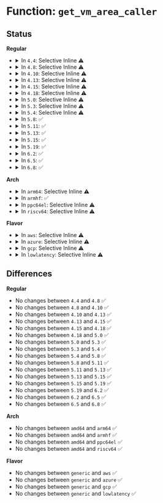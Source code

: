 # Function: <code>get_vm_area_caller</code>

## Status
<b>Regular</b>
<ul>
<li>
<details>
<summary>In <code>4.4</code>: Selective Inline ⚠️</summary>

```c
struct vm_struct *get_vm_area_caller(long unsigned int size, long unsigned int flags, const void *caller);
```

**Collision:** Unique Global

**Inline:** Selective

**Transformation:** False

**Instances:**

```
In mm/vmalloc.c (ffffffff811cec00)
Location: mm/vmalloc.c:1396
Inline: True
Inline callers:
  - mm/vmalloc.c:vmap
  - mm/vmalloc.c:alloc_vm_area
Direct callers:
  - arch/x86/mm/ioremap.c:__ioremap_caller
  - drivers/base/dma-mapping.c:dma_common_pages_remap
```
**Symbols:**

```
ffffffff811cec00-ffffffff811cec42: get_vm_area_caller (STB_GLOBAL)
```
</details>
</li>
<li>
<details>
<summary>In <code>4.8</code>: Selective Inline ⚠️</summary>

```c
struct vm_struct *get_vm_area_caller(long unsigned int size, long unsigned int flags, const void *caller);
```

**Collision:** Unique Global

**Inline:** Selective

**Transformation:** False

**Instances:**

```
In mm/vmalloc.c (ffffffff811ec136)
Location: mm/vmalloc.c:1420
Inline: True
Inline callers:
  - mm/vmalloc.c:alloc_vm_area
  - mm/vmalloc.c:vmap
Direct callers:
  - arch/x86/mm/ioremap.c:__ioremap_caller
  - drivers/base/dma-mapping.c:dma_common_pages_remap
```
**Symbols:**

```
ffffffff811ebda0-ffffffff811ebde3: get_vm_area_caller (STB_GLOBAL)
```
</details>
</li>
<li>
<details>
<summary>In <code>4.10</code>: Selective Inline ⚠️</summary>

```c
struct vm_struct *get_vm_area_caller(long unsigned int size, long unsigned int flags, const void *caller);
```

**Collision:** Unique Global

**Inline:** Selective

**Transformation:** False

**Instances:**

```
In mm/vmalloc.c (ffffffff811fd376)
Location: mm/vmalloc.c:1403
Inline: True
Inline callers:
  - mm/vmalloc.c:alloc_vm_area
  - mm/vmalloc.c:vmap
Direct callers:
  - arch/x86/mm/ioremap.c:__ioremap_caller
  - drivers/base/dma-mapping.c:dma_common_pages_remap
```
**Symbols:**

```
ffffffff811fcfd0-ffffffff811fd013: get_vm_area_caller (STB_GLOBAL)
```
</details>
</li>
<li>
<details>
<summary>In <code>4.13</code>: Selective Inline ⚠️</summary>

```c
struct vm_struct *get_vm_area_caller(long unsigned int size, long unsigned int flags, const void *caller);
```

**Collision:** Unique Global

**Inline:** Selective

**Transformation:** False

**Instances:**

```
In mm/vmalloc.c (ffffffff81208056)
Location: mm/vmalloc.c:1454
Inline: True
Inline callers:
  - mm/vmalloc.c:alloc_vm_area
  - mm/vmalloc.c:vmap
Direct callers:
  - arch/x86/mm/ioremap.c:__ioremap_caller
  - drivers/base/dma-mapping.c:dma_common_contiguous_remap
  - drivers/base/dma-mapping.c:dma_common_pages_remap
```
**Symbols:**

```
ffffffff81207cd0-ffffffff81207d09: get_vm_area_caller (STB_GLOBAL)
```
</details>
</li>
<li>
<details>
<summary>In <code>4.15</code>: Selective Inline ⚠️</summary>

```c
struct vm_struct *get_vm_area_caller(long unsigned int size, long unsigned int flags, const void *caller);
```

**Collision:** Unique Global

**Inline:** Selective

**Transformation:** False

**Instances:**

```
In mm/vmalloc.c (ffffffff81221136)
Location: mm/vmalloc.c:1452
Inline: True
Inline callers:
  - mm/vmalloc.c:alloc_vm_area
  - mm/vmalloc.c:vmap
Direct callers:
  - arch/x86/mm/ioremap.c:__ioremap_caller
  - drivers/base/dma-mapping.c:dma_common_contiguous_remap
  - drivers/base/dma-mapping.c:dma_common_pages_remap
```
**Symbols:**

```
ffffffff81220dc0-ffffffff81220df9: get_vm_area_caller (STB_GLOBAL)
```
</details>
</li>
<li>
<details>
<summary>In <code>4.18</code>: Selective Inline ⚠️</summary>

```c
struct vm_struct *get_vm_area_caller(long unsigned int size, long unsigned int flags, const void *caller);
```

**Collision:** Unique Global

**Inline:** Selective

**Transformation:** False

**Instances:**

```
In mm/vmalloc.c (ffffffff81242fe5)
Location: mm/vmalloc.c:1439
Inline: True
Inline callers:
  - mm/vmalloc.c:alloc_vm_area
  - mm/vmalloc.c:vmap
Direct callers:
  - arch/x86/mm/ioremap.c:__ioremap_caller
  - kernel/dma/mapping.c:dma_common_contiguous_remap
  - kernel/dma/mapping.c:dma_common_pages_remap
```
**Symbols:**

```
ffffffff81242c60-ffffffff81242c99: get_vm_area_caller (STB_GLOBAL)
```
</details>
</li>
<li>
<details>
<summary>In <code>5.0</code>: Selective Inline ⚠️</summary>

```c
struct vm_struct *get_vm_area_caller(long unsigned int size, long unsigned int flags, const void *caller);
```

**Collision:** Unique Global

**Inline:** Selective

**Transformation:** False

**Instances:**

```
In mm/vmalloc.c (ffffffff812576f5)
Location: mm/vmalloc.c:1441
Inline: True
Inline callers:
  - mm/vmalloc.c:alloc_vm_area
  - mm/vmalloc.c:vmap
Direct callers:
  - arch/x86/mm/ioremap.c:__ioremap_caller
```
**Symbols:**

```
ffffffff81257340-ffffffff81257379: get_vm_area_caller (STB_GLOBAL)
```
</details>
</li>
<li>
<details>
<summary>In <code>5.3</code>: Selective Inline ⚠️</summary>

```c
struct vm_struct *get_vm_area_caller(long unsigned int size, long unsigned int flags, const void *caller);
```

**Collision:** Unique Global

**Inline:** Selective

**Transformation:** False

**Instances:**

```
In mm/vmalloc.c (ffffffff8126a4a5)
Location: mm/vmalloc.c:2104
Inline: True
Inline callers:
  - mm/vmalloc.c:alloc_vm_area
  - mm/vmalloc.c:vmap
Direct callers:
  - arch/x86/mm/ioremap.c:__ioremap_caller
```
**Symbols:**

```
ffffffff8126a3b0-ffffffff8126a3e9: get_vm_area_caller (STB_GLOBAL)
```
</details>
</li>
<li>
<details>
<summary>In <code>5.4</code>: Selective Inline ⚠️</summary>

```c
struct vm_struct *get_vm_area_caller(long unsigned int size, long unsigned int flags, const void *caller);
```

**Collision:** Unique Global

**Inline:** Selective

**Transformation:** False

**Instances:**

```
In mm/vmalloc.c (ffffffff812793b5)
Location: mm/vmalloc.c:2110
Inline: True
Inline callers:
  - mm/vmalloc.c:alloc_vm_area
  - mm/vmalloc.c:vmap
Direct callers:
  - arch/x86/mm/ioremap.c:__ioremap_caller
```
**Symbols:**

```
ffffffff812792c0-ffffffff812792f9: get_vm_area_caller (STB_GLOBAL)
```
</details>
</li>
<li>
<details>
<summary>In <code>5.8</code>: ✅</summary>

```c
struct vm_struct *get_vm_area_caller(long unsigned int size, long unsigned int flags, const void *caller);
```

**Collision:** Unique Global

**Inline:** No

**Transformation:** False

**Instances:**

```
In mm/vmalloc.c (ffffffff812abbd0)
Location: mm/vmalloc.c:2155
Inline: False
Direct callers:
  - arch/x86/mm/ioremap.c:__ioremap_caller
  - mm/vmalloc.c:alloc_vm_area
  - mm/vmalloc.c:vmap
```
**Symbols:**

```
ffffffff812abbd0-ffffffff812abc2a: get_vm_area_caller (STB_GLOBAL)
```
</details>
</li>
<li>
<details>
<summary>In <code>5.11</code>: ✅</summary>

```c
struct vm_struct *get_vm_area_caller(long unsigned int size, long unsigned int flags, const void *caller);
```

**Collision:** Unique Global

**Inline:** No

**Transformation:** False

**Instances:**

```
In mm/vmalloc.c (ffffffff812b70f0)
Location: mm/vmalloc.c:2137
Inline: False
Direct callers:
  - arch/x86/mm/ioremap.c:__ioremap_caller
  - mm/vmalloc.c:vmap_pfn
  - mm/vmalloc.c:vmap
```
**Symbols:**

```
ffffffff812b70f0-ffffffff812b714a: get_vm_area_caller (STB_GLOBAL)
```
</details>
</li>
<li>
<details>
<summary>In <code>5.13</code>: ✅</summary>

```c
struct vm_struct *get_vm_area_caller(long unsigned int size, long unsigned int flags, const void *caller);
```

**Collision:** Unique Global

**Inline:** No

**Transformation:** False

**Instances:**

```
In mm/vmalloc.c (ffffffff812bc9c0)
Location: mm/vmalloc.c:2412
Inline: False
Direct callers:
  - arch/x86/mm/ioremap.c:__ioremap_caller
  - mm/vmalloc.c:vmap_pfn
  - mm/vmalloc.c:vmap
```
**Symbols:**

```
ffffffff812bc9c0-ffffffff812bca1a: get_vm_area_caller (STB_GLOBAL)
```
</details>
</li>
<li>
<details>
<summary>In <code>5.15</code>: ✅</summary>

```c
struct vm_struct *get_vm_area_caller(long unsigned int size, long unsigned int flags, const void *caller);
```

**Collision:** Unique Global

**Inline:** No

**Transformation:** False

**Instances:**

```
In mm/vmalloc.c (ffffffff812ff150)
Location: mm/vmalloc.c:2464
Inline: False
Direct callers:
  - arch/x86/mm/ioremap.c:__ioremap_caller
  - mm/vmalloc.c:vmap_pfn
  - mm/vmalloc.c:vmap
```
**Symbols:**

```
ffffffff812ff150-ffffffff812ff1aa: get_vm_area_caller (STB_GLOBAL)
```
</details>
</li>
<li>
<details>
<summary>In <code>5.19</code>: ✅</summary>

```c
struct vm_struct *get_vm_area_caller(long unsigned int size, long unsigned int flags, const void *caller);
```

**Collision:** Unique Global

**Inline:** No

**Transformation:** False

**Instances:**

```
In mm/vmalloc.c (ffffffff81366160)
Location: mm/vmalloc.c:2504
Inline: False
Direct callers:
  - arch/x86/mm/ioremap.c:__ioremap_caller
  - mm/vmalloc.c:vmap_pfn
  - mm/vmalloc.c:vmap
```
**Symbols:**

```
ffffffff81366160-ffffffff813661be: get_vm_area_caller (STB_GLOBAL)
```
</details>
</li>
<li>
<details>
<summary>In <code>6.2</code>: ✅</summary>

```c
struct vm_struct *get_vm_area_caller(long unsigned int size, long unsigned int flags, const void *caller);
```

**Collision:** Unique Global

**Inline:** No

**Transformation:** False

**Instances:**

```
In mm/vmalloc.c (ffffffff813e1d40)
Location: mm/vmalloc.c:2566
Inline: False
Direct callers:
  - arch/x86/mm/ioremap.c:__ioremap_caller
  - mm/vmalloc.c:vmap_pfn
  - mm/vmalloc.c:vmap
```
**Symbols:**

```
ffffffff813e1d40-ffffffff813e1d9e: get_vm_area_caller (STB_GLOBAL)
```
</details>
</li>
<li>
<details>
<summary>In <code>6.5</code>: ✅</summary>

```c
struct vm_struct *get_vm_area_caller(long unsigned int size, long unsigned int flags, const void *caller);
```

**Collision:** Unique Global

**Inline:** No

**Transformation:** False

**Instances:**

```
In mm/vmalloc.c (ffffffff81416a80)
Location: mm/vmalloc.c:2646
Inline: False
Direct callers:
  - arch/x86/mm/ioremap.c:__ioremap_caller
  - mm/vmalloc.c:vmap_pfn
  - mm/vmalloc.c:vmap
```
**Symbols:**

```
ffffffff81416a80-ffffffff81416ade: get_vm_area_caller (STB_GLOBAL)
```
</details>
</li>
<li>
<details>
<summary>In <code>6.8</code>: ✅</summary>

```c
struct vm_struct *get_vm_area_caller(long unsigned int size, long unsigned int flags, const void *caller);
```

**Collision:** Unique Global

**Inline:** No

**Transformation:** False

**Instances:**

```
In mm/vmalloc.c (ffffffff81443550)
Location: mm/vmalloc.c:2646
Inline: False
Direct callers:
  - arch/x86/mm/ioremap.c:__ioremap_caller
  - mm/vmalloc.c:vmap_pfn
  - mm/vmalloc.c:vmap
```
**Symbols:**

```
ffffffff81443550-ffffffff814435ae: get_vm_area_caller (STB_GLOBAL)
```
</details>
</li>
</ul>
<b>Arch</b>
<ul>
<li>
<details>
<summary>In <code>arm64</code>: Selective Inline ⚠️</summary>

```c
struct vm_struct *get_vm_area_caller(long unsigned int size, long unsigned int flags, const void *caller);
```

**Collision:** Unique Global

**Inline:** Selective

**Transformation:** False

**Instances:**

```
In mm/vmalloc.c (ffff80001030fe30)
Location: mm/vmalloc.c:2110
Inline: True
Inline callers:
  - mm/vmalloc.c:alloc_vm_area
  - mm/vmalloc.c:vmap
Direct callers:
  - arch/arm64/mm/ioremap.c:__ioremap_caller
  - kernel/dma/remap.c:__dma_common_pages_remap
```
**Symbols:**

```
ffff80001030fce0-ffff80001030fd44: get_vm_area_caller (STB_GLOBAL)
```
</details>
</li>
<li>
<details>
<summary>In <code>armhf</code>: ✅</summary>

```c
struct vm_struct *get_vm_area_caller(long unsigned int size, long unsigned int flags, const void *caller);
```

**Collision:** Unique Global

**Inline:** No

**Transformation:** False

**Instances:**

```
In mm/vmalloc.c (c052c204)
Location: mm/vmalloc.c:2110
Inline: False
Direct callers:
  - arch/arm/mm/ioremap.c:__arm_ioremap_pfn_caller
  - kernel/dma/remap.c:__dma_common_pages_remap
  - mm/vmalloc.c:alloc_vm_area
  - mm/vmalloc.c:vmap
```
**Symbols:**

```
c052c204-c052c264: get_vm_area_caller (STB_GLOBAL)
```
</details>
</li>
<li>
<details>
<summary>In <code>ppc64el</code>: Selective Inline ⚠️</summary>

```c
struct vm_struct *get_vm_area_caller(long unsigned int size, long unsigned int flags, const void *caller);
```

**Collision:** Unique Global

**Inline:** Selective

**Transformation:** False

**Instances:**

```
In mm/vmalloc.c (c0000000003e10d4)
Location: mm/vmalloc.c:2110
Inline: True
Inline callers:
  - mm/vmalloc.c:alloc_vm_area
  - mm/vmalloc.c:vmap
```
**Symbols:**

```
c0000000003e0f50-c0000000003e0f94: get_vm_area_caller (STB_GLOBAL)
```
</details>
</li>
<li>
<details>
<summary>In <code>riscv64</code>: Selective Inline ⚠️</summary>

```c
struct vm_struct *get_vm_area_caller(long unsigned int size, long unsigned int flags, const void *caller);
```

**Collision:** Unique Global

**Inline:** Selective

**Transformation:** False

**Instances:**

```
In mm/vmalloc.c (ffffffe00021835c)
Location: mm/vmalloc.c:2110
Inline: True
Inline callers:
  - mm/vmalloc.c:alloc_vm_area
  - mm/vmalloc.c:vmap
Direct callers:
  - arch/riscv/mm/ioremap.c:ioremap
```
**Symbols:**

```
ffffffe00021825e-ffffffe0002182aa: get_vm_area_caller (STB_GLOBAL)
```
</details>
</li>
</ul>
<b>Flavor</b>
<ul>
<li>
<details>
<summary>In <code>aws</code>: Selective Inline ⚠️</summary>

```c
struct vm_struct *get_vm_area_caller(long unsigned int size, long unsigned int flags, const void *caller);
```

**Collision:** Unique Global

**Inline:** Selective

**Transformation:** False

**Instances:**

```
In mm/vmalloc.c (ffffffff81271a05)
Location: mm/vmalloc.c:2110
Inline: True
Inline callers:
  - mm/vmalloc.c:alloc_vm_area
  - mm/vmalloc.c:vmap
Direct callers:
  - arch/x86/mm/ioremap.c:__ioremap_caller
```
**Symbols:**

```
ffffffff81271910-ffffffff81271949: get_vm_area_caller (STB_GLOBAL)
```
</details>
</li>
<li>
<details>
<summary>In <code>azure</code>: Selective Inline ⚠️</summary>

```c
struct vm_struct *get_vm_area_caller(long unsigned int size, long unsigned int flags, const void *caller);
```

**Collision:** Unique Global

**Inline:** Selective

**Transformation:** False

**Instances:**

```
In mm/vmalloc.c (ffffffff81263975)
Location: mm/vmalloc.c:2110
Inline: True
Inline callers:
  - mm/vmalloc.c:alloc_vm_area
  - mm/vmalloc.c:vmap
Direct callers:
  - arch/x86/mm/ioremap.c:__ioremap_caller
```
**Symbols:**

```
ffffffff81263880-ffffffff812638b9: get_vm_area_caller (STB_GLOBAL)
```
</details>
</li>
<li>
<details>
<summary>In <code>gcp</code>: Selective Inline ⚠️</summary>

```c
struct vm_struct *get_vm_area_caller(long unsigned int size, long unsigned int flags, const void *caller);
```

**Collision:** Unique Global

**Inline:** Selective

**Transformation:** False

**Instances:**

```
In mm/vmalloc.c (ffffffff8126f7a5)
Location: mm/vmalloc.c:2110
Inline: True
Inline callers:
  - mm/vmalloc.c:alloc_vm_area
  - mm/vmalloc.c:vmap
Direct callers:
  - arch/x86/mm/ioremap.c:__ioremap_caller
```
**Symbols:**

```
ffffffff8126f6b0-ffffffff8126f6e9: get_vm_area_caller (STB_GLOBAL)
```
</details>
</li>
<li>
<details>
<summary>In <code>lowlatency</code>: Selective Inline ⚠️</summary>

```c
struct vm_struct *get_vm_area_caller(long unsigned int size, long unsigned int flags, const void *caller);
```

**Collision:** Unique Global

**Inline:** Selective

**Transformation:** False

**Instances:**

```
In mm/vmalloc.c (ffffffff8127f1b5)
Location: mm/vmalloc.c:2110
Inline: True
Inline callers:
  - mm/vmalloc.c:alloc_vm_area
  - mm/vmalloc.c:vmap
Direct callers:
  - arch/x86/mm/ioremap.c:__ioremap_caller
```
**Symbols:**

```
ffffffff8127f0d0-ffffffff8127f109: get_vm_area_caller (STB_GLOBAL)
```
</details>
</li>
</ul>

## Differences
<b>Regular</b>
<ul>
<li>
No changes between <code>4.4</code> and <code>4.8</code> ✅
</li>
<li>
No changes between <code>4.8</code> and <code>4.10</code> ✅
</li>
<li>
No changes between <code>4.10</code> and <code>4.13</code> ✅
</li>
<li>
No changes between <code>4.13</code> and <code>4.15</code> ✅
</li>
<li>
No changes between <code>4.15</code> and <code>4.18</code> ✅
</li>
<li>
No changes between <code>4.18</code> and <code>5.0</code> ✅
</li>
<li>
No changes between <code>5.0</code> and <code>5.3</code> ✅
</li>
<li>
No changes between <code>5.3</code> and <code>5.4</code> ✅
</li>
<li>
No changes between <code>5.4</code> and <code>5.8</code> ✅
</li>
<li>
No changes between <code>5.8</code> and <code>5.11</code> ✅
</li>
<li>
No changes between <code>5.11</code> and <code>5.13</code> ✅
</li>
<li>
No changes between <code>5.13</code> and <code>5.15</code> ✅
</li>
<li>
No changes between <code>5.15</code> and <code>5.19</code> ✅
</li>
<li>
No changes between <code>5.19</code> and <code>6.2</code> ✅
</li>
<li>
No changes between <code>6.2</code> and <code>6.5</code> ✅
</li>
<li>
No changes between <code>6.5</code> and <code>6.8</code> ✅
</li>
</ul>
<b>Arch</b>
<ul>
<li>
No changes between <code>amd64</code> and <code>arm64</code> ✅
</li>
<li>
No changes between <code>amd64</code> and <code>armhf</code> ✅
</li>
<li>
No changes between <code>amd64</code> and <code>ppc64el</code> ✅
</li>
<li>
No changes between <code>amd64</code> and <code>riscv64</code> ✅
</li>
</ul>
<b>Flavor</b>
<ul>
<li>
No changes between <code>generic</code> and <code>aws</code> ✅
</li>
<li>
No changes between <code>generic</code> and <code>azure</code> ✅
</li>
<li>
No changes between <code>generic</code> and <code>gcp</code> ✅
</li>
<li>
No changes between <code>generic</code> and <code>lowlatency</code> ✅
</li>
</ul>
